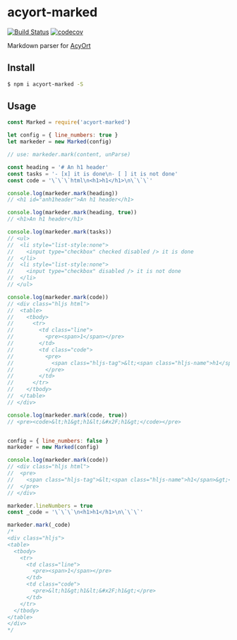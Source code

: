 # acyort-marked

[![Build Status](https://travis-ci.org/acyortjs/acyort-marked.svg?branch=master)](https://travis-ci.org/acyortjs/acyort-marked)
[![codecov](https://codecov.io/gh/acyortjs/acyort-marked/branch/master/graph/badge.svg)](https://codecov.io/gh/acyortjs/acyort-marked)

Markdown parser for [AcyOrt](https://github.com/acyortjs/acyort)

## Install

```bash
$ npm i acyort-marked -S
```

## Usage

```js
const Marked = require('acyort-marked')

let config = { line_numbers: true }
let markeder = new Marked(config)

// use: markeder.mark(content, unParse)

const heading = '# An h1 header'
const tasks = '- [x] it is done\n- [ ] it is not done'
const code = '\`\`\`html\n<h1>h1</h1>\n\`\`\`'

console.log(markeder.mark(heading))
// <h1 id="anh1header">An h1 header</h1>

console.log(markeder.mark(heading, true))
// <h1>An h1 header</h1>

console.log(markeder.mark(tasks))
// <ul>
//  <li style="list-style:none">
//    <input type="checkbox" checked disabled /> it is done
//  </li>
//  <li style="list-style:none">
//    <input type="checkbox" disabled /> it is not done
//  </li>
// </ul>

console.log(markeder.mark(code))
// <div class="hljs html">
//  <table>
//    <tbody>
//      <tr>
//        <td class="line">
//          <pre><span>1</span></pre>
//        </td>
//        <td class="code">
//          <pre>
//            <span class="hljs-tag">&lt;<span class="hljs-name">h1</span>&gt;</span>h1<span class="hljs-tag">&lt;/<span class="hljs-name">h1</span>&gt;</span>
//          </pre>
//        </td>
//      </tr>
//    </tbody>
//  </table>
// </div>

console.log(markeder.mark(code, true))
// <pre><code>&lt;h1&gt;h1&lt;&#x2F;h1&gt;</code></pre>


config = { line_numbers: false }
markeder = new Marked(config)

console.log(markeder.mark(code))
// <div class="hljs html">
//  <pre>
//    <span class="hljs-tag">&lt;<span class="hljs-name">h1</span>&gt;</span>h1<span class="hljs-tag">&lt;/<span class="hljs-name">h1</span>&gt;</span>
//  </pre>
// </div>

markeder.lineNumbers = true
const _code = '\`\`\`\n<h1>h1</h1>\n\`\`\`'

markeder.mark(_code)
/*
<div class="hljs">
<table>
  <tbody>
    <tr>
      <td class="line">
        <pre><span>1</span></pre>
      </td>
      <td class="code">
        <pre>&lt;h1&gt;h1&lt;&#x2F;h1&gt;</pre>
      </td>
    </tr>
  </tbody>
</table>
</div>
*/

```
